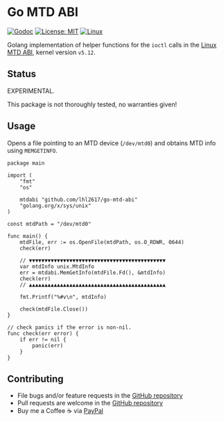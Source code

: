 # Go MTD ABI

[![Godoc](https://godoc.org/github.com/nathany/looper?status.svg)](https://godoc.org/github.com/lhl2617/go-mtd-abi)
[![License: MIT](https://img.shields.io/badge/License-MIT-informational.svg)](https://opensource.org/licenses/MIT)
[![Linux](https://img.shields.io/static/v1?label=Linux+Kernel+Version&message=v5.12&color=informational)](https://git.kernel.org/pub/scm/linux/kernel/git/torvalds/linux.git/tag/?h=v5.12)


Golang implementation of helper functions for the `ioctl` calls in the [Linux MTD ABI](https://git.kernel.org/pub/scm/linux/kernel/git/torvalds/linux.git/tree/include/uapi/mtd/mtd-abi.h?h=v5.12), kernel version `v5.12`.


## Status

EXPERIMENTAL.

This package is not thoroughly tested, no warranties given!

## Usage

Opens a file pointing to an MTD device (`/dev/mtd0`) and obtains MTD info using `MEMGETINFO`.
```golang
package main

import (
	"fmt"
	"os"

	mtdabi "github.com/lhl2617/go-mtd-abi"
	"golang.org/x/sys/unix"
)

const mtdPath = "/dev/mtd0"

func main() {
	mtdFile, err := os.OpenFile(mtdPath, os.O_RDWR, 0644)
	check(err)

	// ▼▼▼▼▼▼▼▼▼▼▼▼▼▼▼▼▼▼▼▼▼▼▼▼▼▼▼▼▼▼▼▼▼▼▼▼▼▼▼▼▼▼▼▼
	var mtdInfo unix.MtdInfo
	err = mtdabi.MemGetInfo(mtdFile.Fd(), &mtdInfo)
	check(err)
	// ▲▲▲▲▲▲▲▲▲▲▲▲▲▲▲▲▲▲▲▲▲▲▲▲▲▲▲▲▲▲▲▲▲▲▲▲▲▲▲▲▲▲▲▲

	fmt.Printf("%#v\n", mtdInfo)

	check(mtdFile.Close())
}

// check panics if the error is non-nil.
func check(err error) {
	if err != nil {
		panic(err)
	}
}
```

## Contributing

* File bugs and/or feature requests in the [GitHub repository](https://github.com/lhl2617/go-mtd-abi)
* Pull requests are welcome in the [GitHub repository](https://github.com/lhl2617/go-mtd-abi)
* Buy me a Coffee ☕️ via [PayPal](https://paypal.me/lhl2617)
